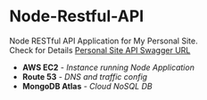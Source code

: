 # Node-Restful-API

Node RESTful API Application for My Personal Site. <br />
Check for Details [Personal Site API Swagger URL](http://jingzhefeng.com:3000/api/)<br />

* **AWS EC2** - *Instance running Node Application*
* **Route 53** - *DNS and traffic config*
* **MongoDB Atlas** - *Cloud NoSQL DB*


